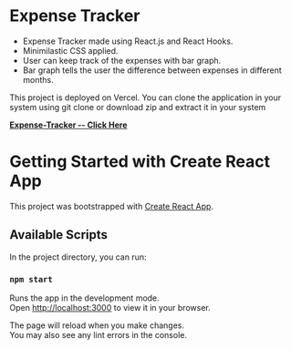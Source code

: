 # Expense Tracker

- Expense Tracker made using React.js and React Hooks.
- Minimilastic CSS applied.
- User can keep track of the expenses with bar graph.
- Bar graph tells the user the difference between expenses in different months.

This project is deployed on Vercel.
You can clone the application in your system using git clone or download zip and extract it in your system

**[Expense-Tracker -- Click Here](http://expense-trackerr.vercel.app)**

# Getting Started with Create React App

This project was bootstrapped with [Create React App](https://github.com/facebook/create-react-app).

## Available Scripts

In the project directory, you can run:

### `npm start`

Runs the app in the development mode.\
Open [http://localhost:3000](http://localhost:3000) to view it in your browser.

The page will reload when you make changes.\
You may also see any lint errors in the console.
